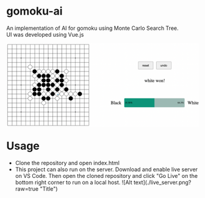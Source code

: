 # gomoku-ai
An implementation of AI for gomoku using Monte Carlo Search Tree. <br>
UI was developed using Vue.js

![Alt text](./gomoku_example.png?raw=true "Title")

<h1 style="margin-top: 30px">Usage</h1>
<ul>
    <li>Clone the repository and open index.html</li>
    <li>This project can also run on the server. Download and enable live server on VS Code. Then open the cloned repository and click "Go Live" on the bottom right corner to run on a local host.
    ![Alt text](./live_server.png?raw=true "Title")
    </li>
</ul>

